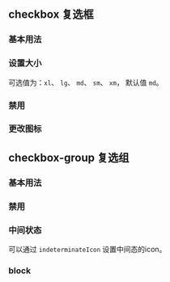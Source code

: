 <script setup>
import BaseExample from "../../examples/checkbox/base.vue"
import BaseExampleCode from "../../examples/checkbox/base.vue?raw"

import SizeExample from "../../examples/checkbox/size.vue"
import SizeExampleCode from "../../examples/checkbox/size.vue?raw"

import DisabledExample from "../../examples/checkbox/disabled.vue"
import DisabledExampleCode from "../../examples/checkbox/disabled.vue?raw"

import CustomExample from "../../examples/checkbox/custom.vue"
import CustomExampleCode from "../../examples/checkbox/custom.vue?raw"

import GroupBaseExample from "../../examples/checkbox/group.vue"
import GroupBaseExampleCode from "../../examples/checkbox/group.vue?raw"

import GroupDisabledExample from "../../examples/checkbox/group-disabled.vue"
import GroupDisabledExampleCode from "../../examples/checkbox/group-disabled.vue?raw"

import IndeterminateExample from "../../examples/checkbox/indeterminate.vue"
import IndeterminateExampleCode from "../../examples/checkbox/indeterminate.vue?raw"

import GroupBlockExample from "../../examples/checkbox/group-block.vue"
import GroupBlockExampleCode from "../../examples/checkbox/group-block.vue?raw"
</script>

## checkbox 复选框

### 基本用法

<ExamplePreview :code="BaseExampleCode">
  <BaseExample />
</ExamplePreview>

### 设置大小

可选值为：`xl`、 `lg`、 `md`、 `sm`、 `xm`， 默认值 `md`。

<ExamplePreview :code="SizeExampleCode">
  <SizeExample />
</ExamplePreview>

### 禁用

<ExamplePreview :code="DisabledExampleCode">
  <DisabledExample />
</ExamplePreview>

### 更改图标

<ExamplePreview :code="CustomExampleCode">
  <CustomExample />
</ExamplePreview>

## checkbox-group 复选组

### 基本用法

<ExamplePreview :code="GroupBaseExampleCode">
  <GroupBaseExample />
</ExamplePreview>

### 禁用

<ExamplePreview :code="GroupDisabledExampleCode">
  <GroupDisabledExample />
</ExamplePreview>

### 中间状态

可以通过 `indeterminateIcon` 设置中间态的icon。

<ExamplePreview :code="IndeterminateExampleCode">
  <IndeterminateExample />
</ExamplePreview>

### block

<ExamplePreview :code="GroupBlockExampleCode">
  <GroupBlockExample />
</ExamplePreview>
